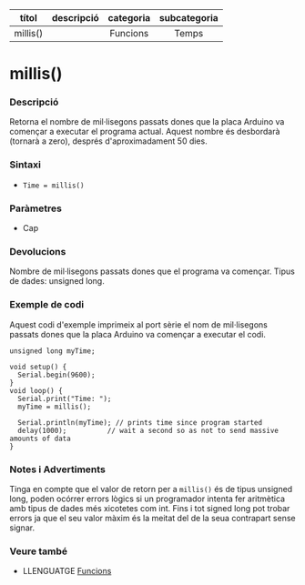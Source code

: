 
| títol | descripció   | categoria  | subcategoria        |
| :---: | :----------: | :--------: | :-----------------: |
| millis() | | Funcions | Temps |

# millis()

### Descripció

Retorna el nombre de mil·lisegons passats dones que la placa Arduino va començar a executar el programa actual. Aquest nombre és desbordarà (tornarà a zero), després d'aproximadament 50 dies.

### Sintaxi

* `Time = millis()`

### Paràmetres

* Cap

### Devolucions

Nombre de mil·lisegons passats dones que el programa va començar. Tipus de dades: unsigned long.

### Exemple de codi

Aquest codi d'exemple imprimeix al port sèrie el nom de mil·lisegons passats dones que la placa Arduino va començar a executar el codi.

```
unsigned long myTime;

void setup() {
  Serial.begin(9600);
}
void loop() {
  Serial.print("Time: ");
  myTime = millis();

  Serial.println(myTime); // prints time since program started
  delay(1000);          // wait a second so as not to send massive amounts of data
}
```

### Notes i Advertiments

Tinga en compte que el valor de retorn per a `millis()` és de tipus unsigned long, poden ocórrer errors lògics si un programador intenta fer aritmètica amb tipus de dades més xicotetes com int. Fins i tot signed long pot trobar errors ja que el seu valor màxim és la meitat del de la seua contrapart sense signar.

### Veure també

* LLENGUATGE [Funcions](../Funcions.md)
